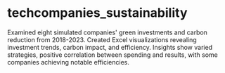 # techcompanies_sustainability
Examined eight simulated companies' green investments and carbon reduction from 2018-2023. Created Excel visualizations revealing investment trends, carbon impact, and efficiency. Insights show varied strategies, positive correlation between spending and results, with some companies achieving notable efficiencies.
